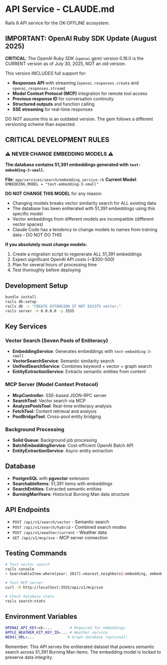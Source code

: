 # API Service - CLAUDE.md

Rails 8 API service for the OK-OFFLINE ecosystem.

## IMPORTANT: OpenAI Ruby SDK Update (August 2025)

**CRITICAL**: The OpenAI Ruby SDK (`openai` gem) version 0.16.0 is the CURRENT version as of July 30, 2025, NOT an old version.

This version INCLUDES full support for:
- **Responses API** with streaming (`openai.responses.create` and `openai.responses.stream`)
- **Model Context Protocol (MCP)** integration for remote tool access
- **Previous response ID** for conversation continuity
- **Structured outputs** and function calling
- **SSE streaming** for real-time responses

DO NOT assume this is an outdated version. The gem follows a different versioning scheme than expected.

## CRITICAL DEVELOPMENT RULES

### ⚠️  NEVER CHANGE EMBEDDING MODELS ⚠️
**The database contains 51,391 embeddings generated with `text-embedding-3-small`.**

**File**: `app/services/search/embedding_service.rb`
**Current Model**: `EMBEDDING_MODEL = "text-embedding-3-small"`

**DO NOT CHANGE THIS MODEL** for any reason:
- Changing models breaks vector similarity search for ALL existing data
- The database has been enliterated with 51,391 embeddings using this specific model
- Vector embeddings from different models are incompatible (different vector spaces)
- Claude Code has a tendency to change models to names from training data - DO NOT DO THIS

**If you absolutely must change models:**
1. Create a migration script to regenerate ALL 51,391 embeddings
2. Expect significant OpenAI API costs (~$300-500)
3. Plan for several hours of processing time
4. Test thoroughly before deploying

## Development Setup

```bash
bundle install
rails db:setup
rails db -c "CREATE EXTENSION IF NOT EXISTS vector;"
rails server -b 0.0.0.0 -p 3555
```

## Key Services

### Vector Search (Seven Pools of Enliteracy)
- **EmbeddingService**: Generates embeddings with `text-embedding-3-small`
- **VectorSearchService**: Semantic similarity search
- **UnifiedSearchService**: Combines keyword + vector + graph search
- **EntityExtractionService**: Extracts semantic entities from content

### MCP Server (Model Context Protocol)
- **McpController**: SSE-based JSON-RPC server
- **SearchTool**: Vector search via MCP
- **AnalyzePoolsTool**: Real-time enliteracy analysis
- **FetchTool**: Content retrieval and analysis
- **PoolBridgeTool**: Cross-pool entity bridging

### Background Processing
- **Solid Queue**: Background job processing
- **BatchEmbeddingService**: Cost-efficient OpenAI Batch API
- **EntityExtractionService**: Async entity extraction

## Database

- **PostgreSQL** with **pgvector** extension
- **SearchableItems**: 51,391 items with embeddings
- **SearchEntities**: Extracted semantic entities
- **BurningManYears**: Historical Burning Man data structure

## API Endpoints

- `POST /api/v1/search/vector` - Semantic search
- `POST /api/v1/search/hybrid` - Combined search modes
- `POST /api/v1/weather/current` - Weather data
- `GET /api/v1/mcp/sse` - MCP server connection

## Testing Commands

```bash
# Test vector search
rails console
> SearchableItem.where(year: 2017).nearest_neighbors(:embedding, embedding_vector).limit(5)

# Test MCP server
curl -N http://localhost:3555/api/v1/mcp/sse

# Check database stats
rails search:stats
```

## Environment Variables

```bash
OPENAI_API_KEY=sk-...        # Required for embeddings
APPLE_WEATHER_KIT_KEY_ID=... # Weather service
NEO4J_URL=...               # Graph database (optional)
```

Remember: This API serves the enliterated dataset that powers semantic search across 51,391 Burning Man items. The embedding model is locked to preserve data integrity.